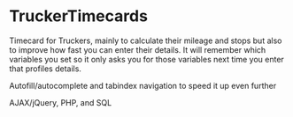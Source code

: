 # TruckerTimecards

Timecard for Truckers, mainly to calculate their mileage and stops but also to improve how fast you can enter their details. It will remember which variables you set
so it only asks you for those variables next time you enter that profiles details.

Autofill/autocomplete and tabindex navigation to speed it up even further

AJAX/jQuery, PHP, and SQL
